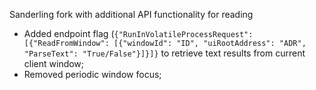 Sanderling fork with additional API functionality for reading

- Added endpoint flag (`{"RunInVolatileProcessRequest":[{"ReadFromWindow": [{"windowId": "ID", "uiRootAddress": "ADR", "ParseText": "True/False"}]}]}` to retrieve text results from current client window;
- Removed periodic window focus;
